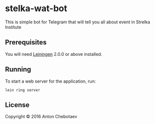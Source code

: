 # stelka-wat-bot

This is simple bot for Telegram that will tell you all about event in Strelka Institute

## Prerequisites

You will need [Leiningen][] 2.0.0 or above installed.

[leiningen]: https://github.com/technomancy/leiningen

## Running

To start a web server for the application, run:

    lein ring server

## License

Copyright © 2016 Anton Chebotaev
